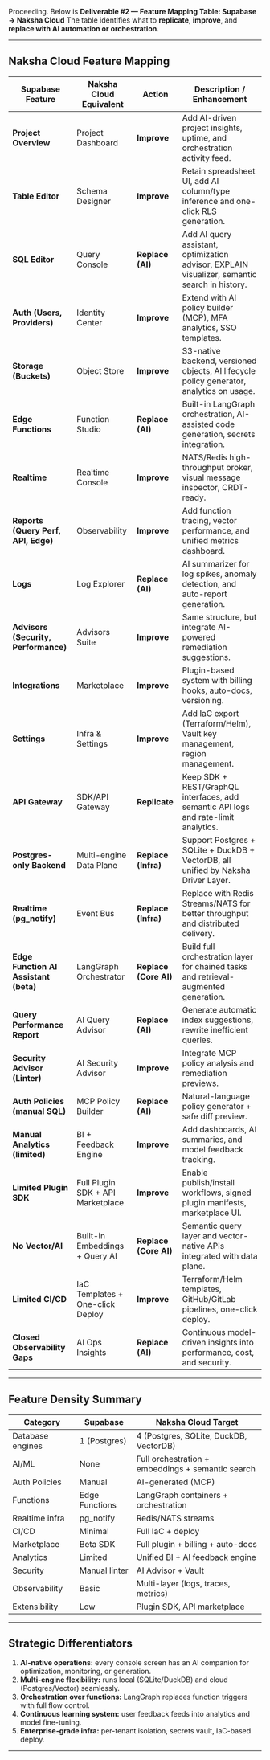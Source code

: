Proceeding. Below is **Deliverable #2 — Feature Mapping Table: Supabase → Naksha Cloud**
The table identifies what to **replicate**, **improve**, and **replace with AI automation or orchestration**.

---

## **Naksha Cloud Feature Mapping**

| Supabase Feature                      | Naksha Cloud Equivalent           | Action                | Description / Enhancement                                                                     |
| ------------------------------------- | --------------------------------- | --------------------- | --------------------------------------------------------------------------------------------- |
| **Project Overview**                  | Project Dashboard                 | **Improve**           | Add AI-driven project insights, uptime, and orchestration activity feed.                      |
| **Table Editor**                      | Schema Designer                   | **Improve**           | Retain spreadsheet UI, add AI column/type inference and one-click RLS generation.             |
| **SQL Editor**                        | Query Console                     | **Replace (AI)**      | Add AI query assistant, optimization advisor, EXPLAIN visualizer, semantic search in history. |
| **Auth (Users, Providers)**           | Identity Center                   | **Improve**           | Extend with AI policy builder (MCP), MFA analytics, SSO templates.                            |
| **Storage (Buckets)**                 | Object Store                      | **Improve**           | S3-native backend, versioned objects, AI lifecycle policy generator, analytics on usage.      |
| **Edge Functions**                    | Function Studio                   | **Replace (AI)**      | Built-in LangGraph orchestration, AI-assisted code generation, secrets integration.           |
| **Realtime**                          | Realtime Console                  | **Improve**           | NATS/Redis high-throughput broker, visual message inspector, CRDT-ready.                      |
| **Reports (Query Perf, API, Edge)**   | Observability                     | **Improve**           | Add function tracing, vector performance, and unified metrics dashboard.                      |
| **Logs**                              | Log Explorer                      | **Replace (AI)**      | AI summarizer for log spikes, anomaly detection, and auto-report generation.                  |
| **Advisors (Security, Performance)**  | Advisors Suite                    | **Improve**           | Same structure, but integrate AI-powered remediation suggestions.                             |
| **Integrations**                      | Marketplace                       | **Improve**           | Plugin-based system with billing hooks, auto-docs, versioning.                                |
| **Settings**                          | Infra & Settings                  | **Improve**           | Add IaC export (Terraform/Helm), Vault key management, region management.                     |
| **API Gateway**                       | SDK/API Gateway                   | **Replicate**         | Keep SDK + REST/GraphQL interfaces, add semantic API logs and rate-limit analytics.           |
| **Postgres-only Backend**             | Multi-engine Data Plane           | **Replace (Infra)**   | Support Postgres + SQLite + DuckDB + VectorDB, all unified by Naksha Driver Layer.            |
| **Realtime (pg_notify)**              | Event Bus                         | **Replace (Infra)**   | Replace with Redis Streams/NATS for better throughput and distributed delivery.               |
| **Edge Function AI Assistant (beta)** | LangGraph Orchestrator            | **Replace (Core AI)** | Build full orchestration layer for chained tasks and retrieval-augmented generation.          |
| **Query Performance Report**          | AI Query Advisor                  | **Replace (AI)**      | Generate automatic index suggestions, rewrite inefficient queries.                            |
| **Security Advisor (Linter)**         | AI Security Advisor               | **Improve**           | Integrate MCP policy analysis and remediation previews.                                       |
| **Auth Policies (manual SQL)**        | MCP Policy Builder                | **Replace (AI)**      | Natural-language policy generator + safe diff preview.                                        |
| **Manual Analytics (limited)**        | BI + Feedback Engine              | **Improve**           | Add dashboards, AI summaries, and model feedback tracking.                                    |
| **Limited Plugin SDK**                | Full Plugin SDK + API Marketplace | **Improve**           | Enable publish/install workflows, signed plugin manifests, marketplace UI.                    |
| **No Vector/AI**                      | Built-in Embeddings + Query AI    | **Replace (Core AI)** | Semantic query layer and vector-native APIs integrated with data plane.                       |
| **Limited CI/CD**                     | IaC Templates + One-click Deploy  | **Improve**           | Terraform/Helm templates, GitHub/GitLab pipelines, one-click deploy.                          |
| **Closed Observability Gaps**         | AI Ops Insights                   | **Replace (AI)**      | Continuous model-driven insights into performance, cost, and security.                        |

---

## **Feature Density Summary**

| Category         | Supabase       | Naksha Cloud Target                               |
| ---------------- | -------------- | ------------------------------------------------- |
| Database engines | 1 (Postgres)   | 4 (Postgres, SQLite, DuckDB, VectorDB)            |
| AI/ML            | None           | Full orchestration + embeddings + semantic search |
| Auth Policies    | Manual         | AI-generated (MCP)                                |
| Functions        | Edge Functions | LangGraph containers + orchestration              |
| Realtime infra   | pg_notify      | Redis/NATS streams                                |
| CI/CD            | Minimal        | Full IaC + deploy                                 |
| Marketplace      | Beta SDK       | Full plugin + billing + auto-docs                 |
| Analytics        | Limited        | Unified BI + AI feedback engine                   |
| Security         | Manual linter  | AI Advisor + Vault                                |
| Observability    | Basic          | Multi-layer (logs, traces, metrics)               |
| Extensibility    | Low            | Plugin SDK, API marketplace                       |

---

## **Strategic Differentiators**

1. **AI-native operations:** every console screen has an AI companion for optimization, monitoring, or generation.
2. **Multi-engine flexibility:** runs local (SQLite/DuckDB) and cloud (Postgres/Vector) seamlessly.
3. **Orchestration over functions:** LangGraph replaces function triggers with full flow control.
4. **Continuous learning system:** user feedback feeds into analytics and model fine-tuning.
5. **Enterprise-grade infra:** per-tenant isolation, secrets vault, IaC-based deploy.

---

